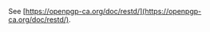 <!--
SPDX-FileCopyrightText: 2019-2021 Heiko Schaefer <heiko@schaefer.name>
SPDX-License-Identifier: GPL-3.0-or-later
-->

See [https://openpgp-ca.org/doc/restd/](https://openpgp-ca.org/doc/restd/).
